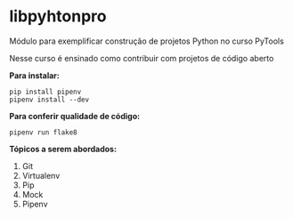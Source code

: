 
# libpyhtonpro
Módulo para exemplificar construção de projetos Python no curso PyTools

Nesse curso é ensinado como contribuir com projetos de código aberto

**Para instalar:**

```console
pip install pipenv
pipenv install --dev
```

**Para conferir qualidade de código:**

```console
pipenv run flake8
```

**Tópicos a serem abordados:**
1. Git
2. Virtualenv
3. Pip
4. Mock
5. Pipenv
